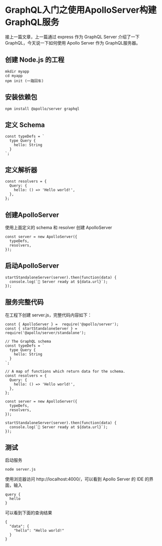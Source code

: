 # GraphQL入门之使用ApolloServer构建GraphQL服务

接上一篇文章，上一篇通过 express 作为 GraphQL Server 介绍了一下 GraphQL，今天说一下如何使用 Apollo Server 作为 GraphQL服务器。

## 创建 Node.js 的工程

``` shell
mkdir myapp
cd myapp
npm init (一路回车)
```

## 安装依赖包

``` shell
npm install @apollo/server graphql
```

## 定义 Schema

``` shell
const typeDefs = `
  type Query {
    hello: String
  }
`;
```

## 定义解析器

``` shell
const resolvers = {
  Query: {
    hello: () => 'Hello world!',
  },
};
```

## 创建ApolloServer

使用上面定义的 schema 和 resolver 创建 ApolloServer

``` shell
const server = new ApolloServer({
  typeDefs,
  resolvers,
});
```

## 启动ApolloServer

``` shell
startStandaloneServer(server).then(function(data) {
  console.log(`🚀 Server ready at ${data.url}`);
});
```

## 服务完整代码

在工程下创建 server.js，完整代码内容如下：

``` shell
const { ApolloServer } =  require('@apollo/server');
const { startStandaloneServer } = require('@apollo/server/standalone');

// The GraphQL schema
const typeDefs = `
  type Query {
    hello: String
  }
`;

// A map of functions which return data for the schema.
const resolvers = {
  Query: {
    hello: () => 'Hello world!',
  },
};

const server = new ApolloServer({
  typeDefs,
  resolvers,
});

startStandaloneServer(server).then(function(data) {
  console.log(`🚀 Server ready at ${data.url}`);
});
```

## 测试

启动服务

``` shell
node server.js
```

使用浏览器访问 http://localhost:4000/，可以看到 Apollo Server 的 IDE 的界面，输入

``` shell
query {
  hello
}
```

可以看到下面的查询结果

``` shell
{
  "data": {
    "hello": "Hello world!"
  }
}
```
